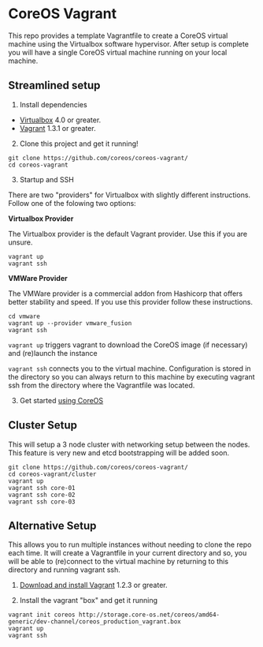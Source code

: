 # CoreOS Vagrant

This repo provides a template Vagrantfile to create a CoreOS virtual machine using the Virtualbox software hypervisor.
After setup is complete you will have a single CoreOS virtual machine running on your local machine.

## Streamlined setup

1) Install dependencies

* [Virtualbox][virtualbox] 4.0 or greater.
* [Vagrant][vagrant] 1.3.1 or greater.

2) Clone this project and get it running!

```
git clone https://github.com/coreos/coreos-vagrant/
cd coreos-vagrant
```

3) Startup and SSH

There are two "providers" for Virtualbox with slightly different instructions.
Follow one of the folowing two options:

**Virtualbox Provider**

The Virtualbox provider is the default Vagrant provider. Use this if you are unsure.

```
vagrant up
vagrant ssh
```

**VMWare Provider**

The VMWare provider is a commercial addon from Hashicorp that offers better stability and speed.
If you use this provider follow these instructions.

```
cd vmware
vagrant up --provider vmware_fusion
vagrant ssh
```

``vagrant up`` triggers vagrant to download the CoreOS image (if necessary) and (re)launch the instance

``vagrant ssh`` connects you to the virtual machine.
Configuration is stored in the directory so you can always return to this machine by executing vagrant ssh from the directory where the Vagrantfile was located.

3) Get started [using CoreOS][using-coreos]

[virtualbox]: https://www.virtualbox.org/
[vagrant]: http://downloads.vagrantup.com/
[using-coreos]: http://coreos.com/docs/using-coreos/


## Cluster Setup

This will setup a 3 node cluster with networking setup between the nodes.
This feature is very new and etcd bootstrapping will be added soon.

```
git clone https://github.com/coreos/coreos-vagrant/
cd coreos-vagrant/cluster
vagrant up
vagrant ssh core-01
vagrant ssh core-02
vagrant ssh core-03
```

## Alternative Setup

This allows you to run multiple instances without needing to clone the repo each time. It will create a 
Vagrantfile in your current directory and so, you will be able to (re)connect to the virtual 
machine by returning to this directory and running vagrant ssh.

1) [Download and install Vagrant][vagrant] 1.2.3 or greater.

2) Install the vagrant "box" and get it running

```
vagrant init coreos http://storage.core-os.net/coreos/amd64-generic/dev-channel/coreos_production_vagrant.box
vagrant up
vagrant ssh
```

